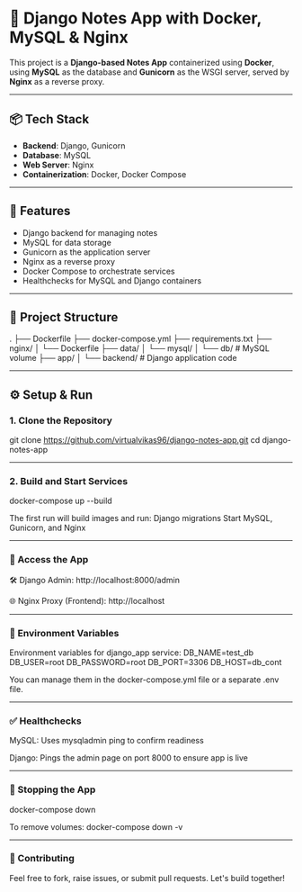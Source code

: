 # 📝 Django Notes App with Docker, MySQL & Nginx

This project is a **Django-based Notes App** containerized using **Docker**, using **MySQL** as the database and **Gunicorn** as the WSGI server, served by **Nginx** as a reverse proxy.

---

## 📦 Tech Stack

- **Backend**: Django, Gunicorn  
- **Database**: MySQL  
- **Web Server**: Nginx  
- **Containerization**: Docker, Docker Compose  

---

## 🚀 Features

- Django backend for managing notes  
- MySQL for data storage  
- Gunicorn as the application server  
- Nginx as a reverse proxy  
- Docker Compose to orchestrate services  
- Healthchecks for MySQL and Django containers  

---

## 📁 Project Structure

. ├── Dockerfile ├── docker-compose.yml ├── requirements.txt ├── nginx/ │ └── Dockerfile ├── data/ │ └── mysql/ │ └── db/ # MySQL volume ├── app/ │ └── backend/ # Django application code


---

## ⚙️ Setup & Run

### 1. Clone the Repository

git clone https://github.com/virtualvikas96/django-notes-app.git
cd django-notes-app

---

### 2. Build and Start Services
docker-compose up --build

The first run will build images and run:
Django migrations
Start MySQL, Gunicorn, and Nginx

---


### 🔌 Access the App
 🛠 Django Admin: http://localhost:8000/admin

 🌐 Nginx Proxy (Frontend): http://localhost

---


### 📂 Environment Variables
Environment variables for django_app service:
DB_NAME=test_db
DB_USER=root
DB_PASSWORD=root
DB_PORT=3306
DB_HOST=db_cont

You can manage them in the docker-compose.yml file or a separate .env file.

---


### ✅ Healthchecks
MySQL: Uses mysqladmin ping to confirm readiness

Django: Pings the admin page on port 8000 to ensure app is live

---


### 🔄 Stopping the App
docker-compose down

To remove volumes:
docker-compose down -v

---


### 🙌 Contributing
Feel free to fork, raise issues, or submit pull requests. Let's build together!








